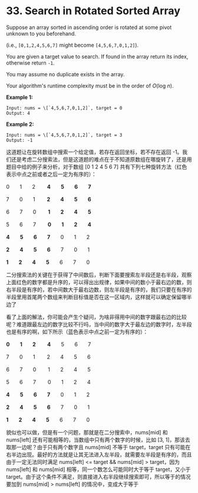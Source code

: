 ﻿# 33. Search in Rotated Sorted Array

Suppose an array sorted in ascending order is rotated at some pivot unknown to you beforehand.

(i.e., `[0,1,2,4,5,6,7]` might become `[4,5,6,7,0,1,2]`).

You are given a target value to search. If found in the array return its index, otherwise return `-1`.

You may assume no duplicate exists in the array.

Your algorithm's runtime complexity must be in the order of _O_(log _n_).

****Example 1:****
```
Input: nums = \[`4,5,6,7,0,1,2]`, target = 0
Output: 4
```
****Example 2:****
```
Input: nums = \[`4,5,6,7,0,1,2]`, target = 3
Output: -1
```
这道题让在旋转数组中搜索一个给定值，若存在返回坐标，若不存在返回 -1。我们还是考虑二分搜索法，但是这道题的难点在于不知道原数组在哪旋转了，还是用题目中给的例子来分析，对于数组 \[0 1 2 4 5 6 7\] 共有下列七种旋转方法（红色表示中点之前或者之后一定为有序的）：

0　　1　　2　　 **4　　5　　6　　7**

7　　0　　1　　 **2　　4　　5　　6**

6　　7　　0　　 **1　　2　　4　　5**

5　　6　　7　　 **0　　1　　2　　4**

**4　　5　　6　　7**　　0　　1　　2

**2　　4　　5　　6**　　7　　0　　1

**1　　2　　4　　5**　　6　　7　　0

二分搜索法的关键在于获得了中间数后，判断下面要搜索左半段还是右半段，观察上面红色的数字都是升序的，可以得出出规律，如果中间的数小于最右边的数，则右半段是有序的，若中间数大于最右边数，则左半段是有序的，我们只要在有序的半段里用首尾两个数组来判断目标值是否在这一区域内，这样就可以确定保留哪半边了

看了上面的解法，你可能会产生个疑问，为啥非得用中间的数字跟最右边的比较呢？难道跟最左边的数字比较不行吗，当中间的数字大于最左边的数字时，左半段也是有序的啊，如下所示（蓝色表示中点之前一定为有序的）：

**0　　1　　2　　 4**　　5　　6　　7

7　　0　　1　　 2　　4　　5　　6

6　　7　　0　　 1　　2　　4　　5

5　　6　　7　　 0　　1　　2　　4

**4　　5　　6　　7**　　0　　1　　2

**2　　4　　5　　6**　　7　　0　　1

**1　　2　　4　　5**　　6　　7　　0

貌似也可以做，但是有一个问题，那就是在二分搜索中，nums\[mid\] 和 nums\[left\] 还有可能相等的，当数组中只有两个数字的时候，比如 \[3, 1\]，那该去取那一边呢？由于只有两个数字且 nums\[mid\] 不等于 target，target 只有可能在右半边出现。最好的方法就是让其无法进入左半段，就需要左半段是有序的，而且由于一定无法同时满足 nums\[left\] <= target && nums\[mid\] > target，因为 nums\[left\] 和 nums\[mid\] 相等，同一个数怎么可能同时大于等于 target，又小于 target。由于这个条件不满足，则直接进入右半段继续搜索即可，所以等于的情况要加到 nums\[mid\] > nums\[left\] 的情况中，变成大于等于